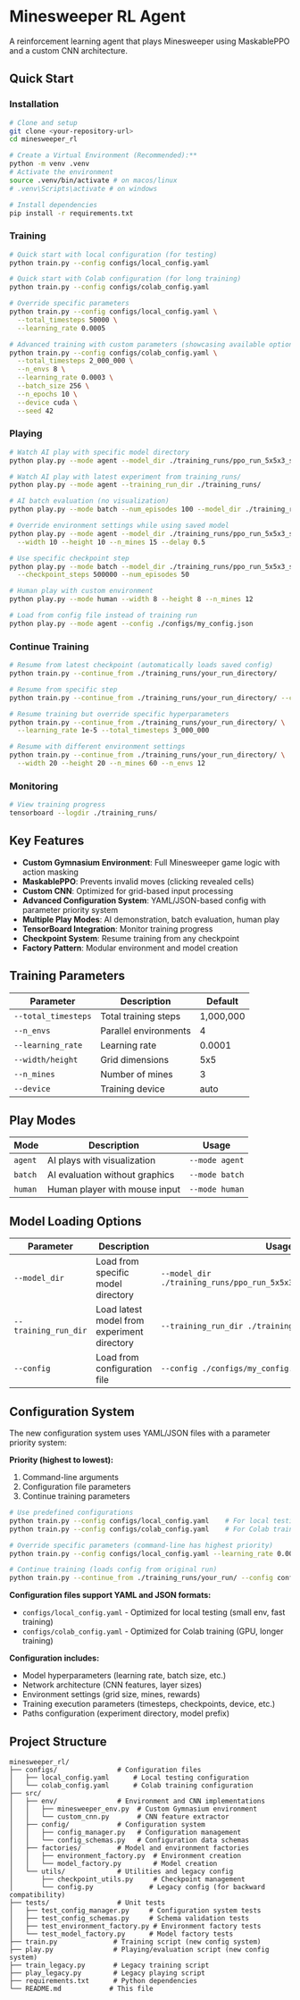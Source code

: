# Minesweeper RL Agent

A reinforcement learning agent that plays Minesweeper using MaskablePPO and a custom CNN architecture.

## Quick Start

### Installation

```bash
# Clone and setup
git clone <your-repository-url>
cd minesweeper_rl

# Create a Virtual Environment (Recommended):**
python -m venv .venv
# Activate the environment
source .venv/bin/activate # on macos/linux
# .venv\Scripts\activate # on windows

# Install dependencies
pip install -r requirements.txt
```

### Training

```bash
# Quick start with local configuration (for testing)
python train.py --config configs/local_config.yaml

# Quick start with Colab configuration (for long training)
python train.py --config configs/colab_config.yaml

# Override specific parameters
python train.py --config configs/local_config.yaml \
  --total_timesteps 50000 \
  --learning_rate 0.0005

# Advanced training with custom parameters (showcasing available options)
python train.py --config configs/colab_config.yaml \
  --total_timesteps 2_000_000 \
  --n_envs 8 \
  --learning_rate 0.0003 \
  --batch_size 256 \
  --n_epochs 10 \
  --device cuda \
  --seed 42
```

### Playing

```bash
# Watch AI play with specific model directory
python play.py --mode agent --model_dir ./training_runs/ppo_run_5x5x3_seed42_20250705121812/

# Watch AI play with latest experiment from training_runs/
python play.py --mode agent --training_run_dir ./training_runs/

# AI batch evaluation (no visualization)  
python play.py --mode batch --num_episodes 100 --model_dir ./training_runs/ppo_run_5x5x3_seed42_20250705121812/

# Override environment settings while using saved model
python play.py --mode agent --model_dir ./training_runs/ppo_run_5x5x3_seed42_20250705121812/ \
  --width 10 --height 10 --n_mines 15 --delay 0.5

# Use specific checkpoint step
python play.py --mode batch --model_dir ./training_runs/ppo_run_5x5x3_seed42_20250705121812/ \
  --checkpoint_steps 500000 --num_episodes 50

# Human play with custom environment
python play.py --mode human --width 8 --height 8 --n_mines 12

# Load from config file instead of training run
python play.py --mode agent --config ./configs/my_config.json
```

### Continue Training

```bash
# Resume from latest checkpoint (automatically loads saved config)
python train.py --continue_from ./training_runs/your_run_directory/

# Resume from specific step
python train.py --continue_from ./training_runs/your_run_directory/ --continue_steps 100000

# Resume training but override specific hyperparameters
python train.py --continue_from ./training_runs/your_run_directory/ \
  --learning_rate 1e-5 --total_timesteps 3_000_000

# Resume with different environment settings
python train.py --continue_from ./training_runs/your_run_directory/ \
  --width 20 --height 20 --n_mines 60 --n_envs 12
```

### Monitoring

```bash
# View training progress
tensorboard --logdir ./training_runs/
```

## Key Features

- **Custom Gymnasium Environment**: Full Minesweeper game logic with action masking
- **MaskablePPO**: Prevents invalid moves (clicking revealed cells)
- **Custom CNN**: Optimized for grid-based input processing
- **Advanced Configuration System**: YAML/JSON-based config with parameter priority system
- **Multiple Play Modes**: AI demonstration, batch evaluation, human play
- **TensorBoard Integration**: Monitor training progress
- **Checkpoint System**: Resume training from any checkpoint
- **Factory Pattern**: Modular environment and model creation

## Training Parameters

| Parameter | Description | Default |
|-----------|-------------|---------|
| `--total_timesteps` | Total training steps | 1,000,000 |
| `--n_envs` | Parallel environments | 4 |
| `--learning_rate` | Learning rate | 0.0001 |
| `--width/height` | Grid dimensions | 5x5 |
| `--n_mines` | Number of mines | 3 |
| `--device` | Training device | auto |

## Play Modes

| Mode | Description | Usage |
|------|-------------|-------|
| `agent` | AI plays with visualization | `--mode agent` |
| `batch` | AI evaluation without graphics | `--mode batch` |
| `human` | Human player with mouse input | `--mode human` |

## Model Loading Options

| Parameter | Description | Usage |
|-----------|-------------|-------|
| `--model_dir` | Load from specific model directory | `--model_dir ./training_runs/ppo_run_5x5x3_seed42_20250705121812/` |
| `--training_run_dir` | Load latest model from experiment directory | `--training_run_dir ./training_runs/` |
| `--config` | Load from configuration file | `--config ./configs/my_config.json` |

## Configuration System

The new configuration system uses YAML/JSON files with a parameter priority system:

**Priority (highest to lowest):**
1. Command-line arguments
2. Configuration file parameters  
3. Continue training parameters

```bash
# Use predefined configurations
python train.py --config configs/local_config.yaml    # For local testing
python train.py --config configs/colab_config.yaml    # For Colab training

# Override specific parameters (command-line has highest priority)
python train.py --config configs/local_config.yaml --learning_rate 0.0005

# Continue training (loads config from original run)
python train.py --continue_from ./training_runs/your_run/ --config configs/local_config.yaml
```

**Configuration files support YAML and JSON formats:**
- `configs/local_config.yaml` - Optimized for local testing (small env, fast training)
- `configs/colab_config.yaml` - Optimized for Colab training (GPU, longer training)

**Configuration includes:**
- Model hyperparameters (learning rate, batch size, etc.)
- Network architecture (CNN features, layer sizes)  
- Environment settings (grid size, mines, rewards)
- Training execution parameters (timesteps, checkpoints, device, etc.)
- Paths configuration (experiment directory, model prefix)

## Project Structure

```
minesweeper_rl/
├── configs/               # Configuration files
│   ├── local_config.yaml      # Local testing configuration
│   └── colab_config.yaml      # Colab training configuration
├── src/
│   ├── env/               # Environment and CNN implementations
│   │   ├── minesweeper_env.py  # Custom Gymnasium environment
│   │   └── custom_cnn.py       # CNN feature extractor
│   ├── config/            # Configuration system
│   │   ├── config_manager.py   # Configuration management
│   │   └── config_schemas.py   # Configuration data schemas
│   ├── factories/         # Model and environment factories
│   │   ├── environment_factory.py  # Environment creation
│   │   └── model_factory.py        # Model creation
│   └── utils/             # Utilities and legacy config
│       ├── checkpoint_utils.py     # Checkpoint management
│       └── config.py              # Legacy config (for backward compatibility)
├── tests/                 # Unit tests
│   ├── test_config_manager.py     # Configuration system tests
│   ├── test_config_schemas.py     # Schema validation tests
│   ├── test_environment_factory.py # Environment factory tests
│   └── test_model_factory.py      # Model factory tests
├── train.py              # Training script (new config system)
├── play.py               # Playing/evaluation script (new config system)
├── train_legacy.py       # Legacy training script
├── play_legacy.py        # Legacy playing script
├── requirements.txt      # Python dependencies
└── README.md            # This file
```